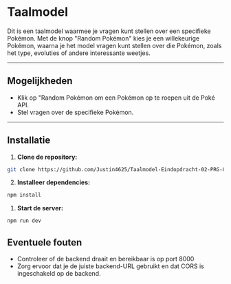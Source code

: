 # Taalmodel

Dit is een taalmodel waarmee je vragen kunt stellen over een specifieke Pokémon. Met de knop "Random Pokémon" kies je een willekeurige Pokémon, waarna je het model vragen kunt stellen over die Pokémon, zoals het type, evoluties of andere interessante weetjes.

---

## Mogelijkheden

- Klik op "Random Pokémon om een Pokémon op te roepen uit de Poké API.
- Stel vragen over de specifieke Pokémon.

---

## Installatie

1. **Clone de repository:**

```bash
git clone https://github.com/Justin4625/Taalmodel-Eindopdracht-02-PRG-08.git
```

2. **Installeer dependencies:**

```bash
npm install
```

1. **Start de server:**

```bash
npm run dev
```
## Eventuele fouten

- Controleer of de backend draait en bereikbaar is op port 8000
- Zorg ervoor dat je de juiste backend-URL gebruikt en dat CORS is ingeschakeld op de backend.
